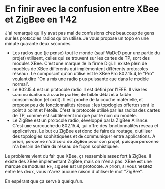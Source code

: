 # En finir avec la confusion entre XBee et ZigBee en 1'42

J'ai remarqué qu'il y avait pas mal de confusions chez beaucoup de gens sur les 
protocoles radios qu'on utilise. Je vous propose un topo en une minute quarante 
deux secondes.

- Les radios que (je pense) tout le monde (sauf WaDeD pour une partie du projet) 
utilisent, celles qui se trouvent sur les cartes de TP, sont des modules XBee. 
C'est une marque de la firme Digi. Il existe plein de modèles de XBee différents 
qui implémentent différents protocoles réseaux. Le composant qu'on utilise est 
le XBee Pro 802.15.4, le "Pro" voulant dire "On a mis une radio plus puissante 
que dans le modèle normal".
- Le 802.15.4 est un protocole radio. Il est défini par l'IEEE. Il vise les 
communications à courte portée, de faible débit et à faible consommation (et 
coût). Il est proche de la couche matérielle, et propose peu de fonctionnalités 
réseau : les topologies offertes sont le point à point et l'étoile. C'est le 
protocole utilisé par les radios des cartes de TP, comme est subtilement indiqué 
par le nom du modèle.
- Le ZigBee est un protocole radio, développé par la ZigBee Alliance. C'est une 
surcouche du 802.15.4, qui offre des fonctionnalités réseau et applicatives. Le 
but du ZigBee est donc de faire du routage, d'utiliser des topologies 
sophistiquées et de communiquer entre applications. A priori, personne 
n'utilisera de ZigBee pour son projet, puisque personne n'a besoin de faire du 
réseau de façon sophistiquée.

Le problème vient du fait que XBee, ça ressemble assez fort à ZigBee. 
Il existe des XBee implémentant ZigBee, mais on n'en a pas. XBee est une marque 
de modules RF, ZigBee est un protocole. A priori, si vous hésitez entre les 
deux, vous n'avez aucune raison d'utiliser le mot "ZigBee".

En espérant que ça serve à quelqu'un.
